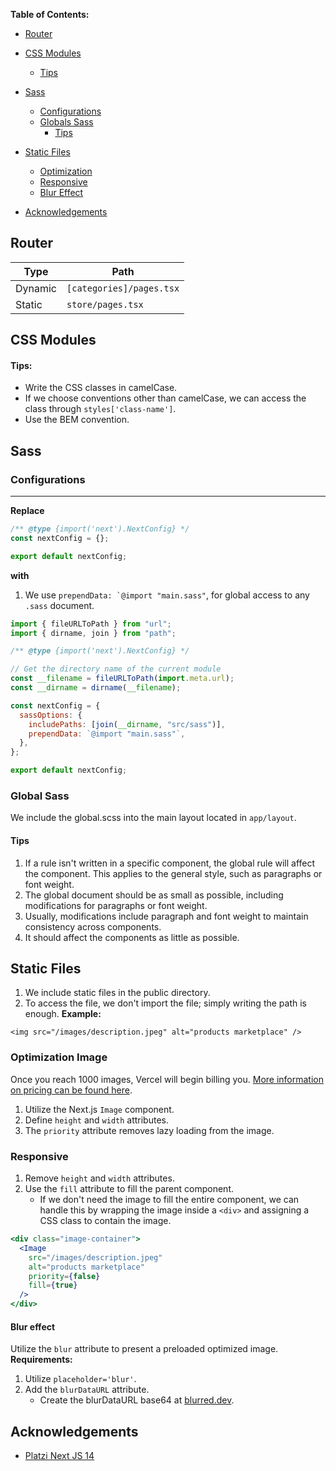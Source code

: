 **Table of Contents:**

- [Router](#router)

- [CSS Modules](#css-modules)
  - [Tips](#tips)
- [Sass](#sass)
  - [Configurations](#configurations)
  - [Globals Sass](#globals-sass)
    - [Tips](#tips-sass)
- [Static Files](#static-files)

  - [Optimization](#static-files-optimization)
  - [Responsive](#static-files-responsive)
  - [Blur Effect](#static-files-blur)

- [Acknowledgements](#acknowledgements)

<!-- Router -->

<a id="router"></a>

## Router

| Type    | Path                     |
| ------- | ------------------------ |
| Dynamic | `[categories]/pages.tsx` |
| Static  | `store/pages.tsx`        |

<!-- CSS Modules -->

<a id="css-modules"></a>

## CSS Modules

<!-- Tips -->

<a id="tips"></a>

#### Tips:

- Write the CSS classes in camelCase.
- If we choose conventions other than camelCase, we can access the class through `styles['class-name']`.
- Use the BEM convention.

<!-- Sass -->

<a id="sass"></a>

## Sass

<!-- Configurations -->

<a id="configurations"></a>

### Configurations

---

**Replace**

```javascript
/** @type {import('next').NextConfig} */
const nextConfig = {};

export default nextConfig;
```

**with**

1. We use `` prependData: `@import "main.sass" ``, for global access to any `.sass` document.

```javascript
import { fileURLToPath } from "url";
import { dirname, join } from "path";

/** @type {import('next').NextConfig} */

// Get the directory name of the current module
const __filename = fileURLToPath(import.meta.url);
const __dirname = dirname(__filename);

const nextConfig = {
  sassOptions: {
    includePaths: [join(__dirname, "src/sass")],
    prependData: `@import "main.sass"`,
  },
};

export default nextConfig;
```

<!-- Globals Sass -->

<a id="globals-sass"> </a>

### Global Sass

We include the global.scss into the main layout located in `app/layout`.

<!-- tips -->

<a id="tips-sass"></a>

#### Tips

1. If a rule isn't written in a specific component, the global rule will affect the component. This applies to the general style, such as paragraphs or font weight.
2. The global document should be as small as possible, including modifications for paragraphs or font weight.
3. Usually, modifications include paragraph and font weight to maintain consistency across components.
4. It should affect the components as little as possible.

<!-- Static Files -->

<a id="static-files"> </a>

## Static Files

1. We include static files in the public directory.
2. To access the file, we don't import the file; simply writing the path is enough.
   **Example:**

```
<img src="/images/description.jpeg" alt="products marketplace" />

```

<!-- Static Files -->

<a id="static-files-optimization"> </a>

### Optimization Image

Once you reach 1000 images, Vercel will begin billing you. [More information on pricing can be found here](https://vercel.com/docs/image-optimization/limits-and-pricing).

1. Utilize the Next.js `Image` component.
2. Define `height` and `width` attributes.
3. The `priority` attribute removes lazy loading from the image.

<a id="static-files-responsive"> </a>

### Responsive

1. Remove `height` and `width` attributes.
2. Use the `fill` attribute to fill the parent component.
   - If we don't need the image to fill the entire component, we can handle this by wrapping the image inside a `<div>` and assigning a CSS class to contain the image.

```jsx
<div class="image-container">
  <Image
    src="/images/description.jpeg"
    alt="products marketplace"
    priority={false}
    fill={true}
  />
</div>
```
<a id="static-files-blur"> </a>

#### Blur effect

Utilize the `blur` attribute to present a preloaded optimized image.
**Requirements:**

1. Utilize `placeholder='blur'`.
2. Add the `blurDataURL` attribute.
    - Create the blurDataURL base64 at [blurred.dev](https://blurred.dev/).
<!-- Acknowledgements -->

<a id="acknowledgements"></a>

## Acknowledgements

- [Platzi Next JS 14](https://platzi.com/cursos/nextjs-14/)
